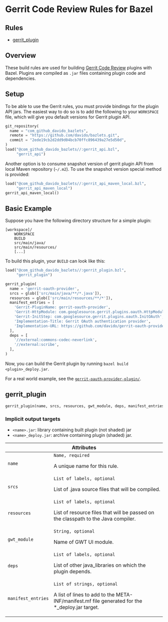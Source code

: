 # Gerrit Code Review Rules for Bazel

<div class="toc">
  <h2>Rules</h2>
  <ul>
    <li><a href="#gerrit_plugin">gerrit_plugin</a></li>
  </ul>
</div>

## Overview

These build rules are used for building [Gerrit Code Review](https://www.gerritcodereview.com/)
plugins with Bazel. Plugins are compiled as `.jar` files containing plugin code and
dependencies.

<a name="setup"></a>
## Setup

To be able to use the Gerrit rules, you must provide bindings for the plugin
API jars. The easiest way to do so is to add the following to your `WORKSPACE`
file, which will give you default versions for Gerrit plugin API.

```python
git_repository(
  name = "com_github_davido_bazlets",
  remote = "https://github.com/davido/bazlets.git",
  commit = "2ede19cb2d2dd9d04bcb70ffc896439a27e5d50d",
)
load("@com_github_davido_bazlets//:gerrit_api.bzl",
     "gerrit_api")
```

Another option is to consume snapshot version of gerrit plugin API from local
Maven repository (`~/.m2`). To use the snapshot version special method is
provided:

```python
load("@com_github_davido_bazlets//:gerrit_api_maven_local.bzl",
     "gerrit_api_maven_local")
gerrit_api_maven_local()
```

<a name="basic-example"></a>
## Basic Example

Suppose you have the following directory structure for a simple plugin:

```
[workspace]/
    WORKSPACE
	BUILD
    src/main/java/
	src/main/resources/
	[...]
```

To build this plugin, your `BUILD` can look like this:

```python
load("@com_github_davido_bazlets//:gerrit_plugin.bzl",
     "gerrit_plugin")

gerrit_plugin(
  name = 'gerrit-oauth-provider',
  srcs = glob(['src/main/java/**/*.java']),
  resources = glob(['src/main/resources/**/*']),
  manifest_entries = [
    'Gerrit-PluginName: gerrit-oauth-provider',
    'Gerrit-HttpModule: com.googlesource.gerrit.plugins.oauth.HttpModule',
    'Gerrit-InitStep: com.googlesource.gerrit.plugins.oauth.InitOAuth',
    'Implementation-Title: Gerrit OAuth authentication provider',
    'Implementation-URL: https://github.com/davido/gerrit-oauth-provider',
  ],
  deps = [
    '//external:commons-codec-neverlink',
    '//external:scribe',
  ],
)
```

Now, you can build the Gerrit plugin by running
`bazel build <plugin>_deploy.jar`.

For a real world example, see the
[`gerrit-oauth-provider-plugin/`](https://github.com/davido/gerrit-oauth-provider/tree/master/BUILD).

<a name="gerrit_plugin"></a>
## gerrit_plugin

```python
gerrit_plugin(name, srcs, resources, gwt_module, deps, manifest_entries):
```

### Implicit output targets

 * `<name>.jar`: library containing built plugin (not shaded) jar
 * `<name>_deploy.jar`: archive containing plugin (shaded) jar.

<table class="table table-condensed table-bordered table-params">
  <colgroup>
    <col class="col-param" />
    <col class="param-description" />
  </colgroup>
  <thead>
    <tr>
      <th colspan="2">Attributes</th>
    </tr>
  </thead>
  <tbody>
    <tr>
      <td><code>name</code></td>
      <td>
        <code>Name, required</code>
        <p>A unique name for this rule.</p>
      </td>
    </tr>
    <tr>
      <td><code>srcs</code></td>
      <td>
        <code>List of labels, optional</code>
        <p>
          List of .java source files that will be compiled.
        </p>
      </td>
    </tr>
    <tr>
      <td><code>resources</code></td>
      <td>
        <code>List of labels, optional</code>
        <p>
          List of resource files that will be passed on the classpath to the Java
          compiler.
        </p>
      </td>
    </tr>
    <tr>
      <td><code>gwt_module</code></td>
      <td>
        <code>String, optional</code>
        <p>
          Name of GWT UI module.
        </p>
      </td>
    </tr>
    <tr>
      <td><code>deps</code></td>
      <td>
        <code>List of labels, optional</code>
        <p>
          List of other java_libraries on which the plugin depends.
        </p>
      </td>
    </tr>
    <tr>
      <td><code>manifest_entries</code></td>
      <td>
        <code>List of strings, optional</code>
        <p>
          A list of lines to add to the META-INF/manifest.mf file
		  generated for the *_deploy.jar target.
        </p>
      </td>
    </tr>
  </tbody>
</table>
